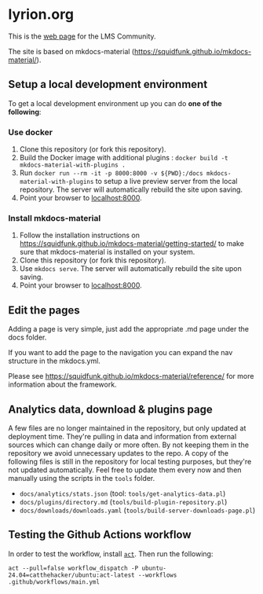 # lyrion.org
This is the [web page](https://lyrion.org) for the LMS Community.

The site is based on mkdocs-material (https://squidfunk.github.io/mkdocs-material/).

## Setup a local development environment

To get a local development environment up you can do **one of the following**:

### Use docker

1. Clone this repository (or fork this repository).
2. Build the Docker image with additional plugins : `docker build -t mkdocs-material-with-plugins .`
3. Run `docker run --rm -it -p 8000:8000 -v ${PWD}:/docs mkdocs-material-with-plugins` to setup a live preview server from the local repository. The server will automatically rebuild the site upon saving.
4. Point your browser to [localhost:8000](http://localhost:8000).

### Install mkdocs-material

1. Follow the installation instructions on https://squidfunk.github.io/mkdocs-material/getting-started/ to make sure that mkdocs-material is installed on your system.
2. Clone this repository (or fork this repository).
3. Use `mkdocs serve`. The server will automatically rebuild the site upon saving.
4. Point your browser to [localhost:8000](http://localhost:8000).

## Edit the pages

Adding a page is very simple, just add the appropriate .md page under the docs folder.

If you want to add the page to the navigation you can expand the nav structure in the mkdocs.yml.

Please see https://squidfunk.github.io/mkdocs-material/reference/ for more information about the framework.

## Analytics data, download & plugins page

A few files are no longer maintained in the repository, but only updated at deployment time. They're pulling in data
and information from external sources which can change daily or more often. By not keeping them in the repository
we avoid unnecessary updates to the repo. A copy of the following files is still in the repository for local testing
purposes, but they're not updated automatically. Feel free to update them every now and then manually using the scripts
in the `tools` folder.

* `docs/analytics/stats.json` (tool: `tools/get-analytics-data.pl`)
* `docs/plugins/directory.md` (`tools/build-plugin-repository.pl`)
* `docs/downloads/downloads.yaml` (`tools/build-server-downloads-page.pl`)


## Testing the Github Actions workflow

In order to test the workflow, install [`act`](https://github.com/nektos/act). Then run the following:

```
act --pull=false workflow_dispatch -P ubuntu-24.04=catthehacker/ubuntu:act-latest --workflows .github/workflows/main.yml
```